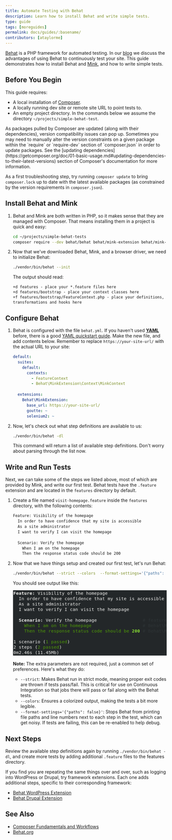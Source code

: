 ```yaml
---
title: Automate Testing with Behat
description: Learn how to install Behat and write simple tests.
type: guide
tags: [moreguides]
permalink: docs/guides/:basename/
contributors: [ataylorme]
---
```


[Behat](https://behat.org) is a PHP framework for automated testing. In our [blog](https://pantheon.io/blog/behat-web-developers) we discuss the advantages of using Behat to continuously test your site. This guide demonstrates how to install Behat and [Mink](http://mink.behat.org/en/latest/), and how to write simple tests.

## Before You Begin

This guide requires:

 - A local installation of [Composer](https://getcomposer.org/).
 - A locally running dev site or remote site URL to point tests to.
 - An empty project directory. In the commands below we assume the directory `~/projects/simple-behat-test`.

<Alert title="Note" type="info">
As packages pulled by Composer are updated (along with their dependencies), version compatibility issues can pop up. Sometimes you may need to manually alter the version constraints on a given package within the `require` or `require-dev` section of `composer.json` in order to update packages. See the [updating dependencies](https://getcomposer.org/doc/01-basic-usage.md#updating-dependencies-to-their-latest-versions) section of Composer's documentation for more information.

As a first troubleshooting step, try running `composer update` to bring `composer.lock` up to date with the latest available packages (as constrained by the version requirements in `composer.json`).

</Alert>

## Install Behat and Mink

1. Behat and Mink are both written in PHP, so it makes sense that they are managed with Composer. That means installing them in a project is quick and easy:

   ```bash
   cd ~/projects/simple-behat-tests
   composer require --dev behat/behat behat/mink-extension behat/mink-goutte-driver behat/mink-selenium2-driver
   ```

1. Now that we've downloaded Behat, Mink, and a browser driver, we need to initialize Behat:

   ```bash
   ./vendor/bin/behat --init
   ```

   The output should read:
   ```nohighlight
   +d features - place your *.feature files here
   +d features/bootstrap - place your context classes here
   +f features/bootstrap/FeatureContext.php - place your definitions, transformations and hooks here
   ```

## Configure Behat

1. Behat is configured with the file `behat.yml`. If you haven't used [**YAML**](https://yaml.org/) before, there is a good [YAML quickstart guide](https://yaml.org/start.html). Make the new file, and add contents below. Remember to replace `https://your-site-url/` with the actual URL to your site:

   ```yml
   default:
     suites:
       default:
         contexts:
           - FeatureContext
           - Behat\MinkExtension\Context\MinkContext

     extensions:
       Behat\MinkExtension:
         base_url: https://your-site-url/
         goutte: ~
         selenium2: ~
   ```

1. Now, let's check out what step definitions are available to us:

   ```bash
   ./vendor/bin/behat -dl
   ```

   This command will return a list of available step definitions. Don't worry about parsing through the list now.

## Write and Run Tests

Next, we can take some of the steps we listed above, most of which are provided by Mink, and write our first test. Behat tests have the `.feature` extension and are located in the `features` directory by default.

1. Create a file named `visit-homepage.feature` inside the `features` directory, with the following contents:

   ```bash
   Feature: Visibility of the homepage
     In order to have confidence that my site is accessible
     As a site administrator
     I want to verify I can visit the homepage

     Scenario: Verify the homepage
       When I am on the homepage
       Then the response status code should be 200
   ```

1. Now that we have things setup and created our first test, let's run Behat:

   ```bash
   ./vendor/bin/behat --strict --colors  --format-settings='{"paths": false}'.
   ```

   You should see output like this:

   ![Behat test results](../../docs/assets/images/guides/behat-output.png)

   **Note:** The extra parameters are not required, just a common set of preferences. Here's what they do:

    - `--strict`: Makes Behat run in strict mode, meaning proper exit codes are thrown if tests pass/fail. This is critical for use on Continuous Integration so that jobs there will pass or fail along with the Behat tests.
    - `--colors`: Ensures a colorized output, making the tests a bit more legible.
    - `--format-settings='{"paths": false}'`: Stops Behat from printing file paths and line numbers next to each step in the test, which can get noisy. If tests are failing, this can be re-enabled to help debug.

## Next Steps

Review the available step definitions again by running `./vendor/bin/behat -dl`, and create more tests by adding additional `.feature` files to the features directory.

If you find you are repeating the same things over and over, such as logging into WordPress or Drupal, try framework extensions. Each one adds additional steps, specific to their corresponding framework:

 - [Behat WordPress Extension](https://wordhat.info/)
 - [Behat Drupal Extension](https://www.drupal.org/project/drupalextension)

## See Also

 - [Composer Fundamentals and Workflows](/docs/composer/)
 - [Behat.org](http://behat.org)
